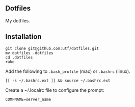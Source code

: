 Dotfiles
--------

My dotfiles.


Installation
-----------

```
git clone git@github.com:utf/dotfiles.git
mv dotfiles .dotfiles
cd .dotfiles
rake
```

Add the following to `.bash_profile` (mac) or `.bashrc` (linux).

```
[[ -s ~/.bashrc.ext ]] && source ~/.bashrc.ext
```

Create a ~/.localrc file to configure the prompt:

```
COMPNAME=server_name
```
